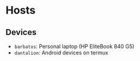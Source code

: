 # Hosts

## Devices

- `barbatos`: Personal laptop (HP EliteBook 840 G5)
- `dantalion`: Android devices on termux
